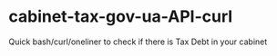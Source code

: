 # cabinet-tax-gov-ua-API-curl
Quick bash/curl/oneliner to check if there is Tax Debt in your cabinet
